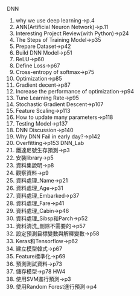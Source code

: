 DNN
1. why we use deep learning->p.4
2. ANN(Artificial Neuron Network)->p.11
3. Interesting Project Review(with Python)->p24
4. The Steps of Training Model->p35
5. Prepare Dataset->p42
6. Build DNN Model->p51
7. ReLU->p60
8. Define Loss->p67
9. Cross-entropy of softmax->p75
10. Optimization->p85
11. Gradient decent->p87
12. Increase the performance of optimization->p94
13. Tune Learning Rate->p95
14. Stochastic Gradient Descent->p107
15. Feature Scaling->p113
16. How to update many parameters->p118
17. Testing Model->p137
18. DNN Discussion->p140
19. Why DNN Fail in early day?->p142
20. Overfitting->p153
DNN_Lab
1. 鐵達尼號生存預測->p3
2. 安裝library->p5
3. 資料集說明->p8
4. 觀察資料->p9
5. 資料處理_Name->p21
6. 資料處理_Age->p31
7. 資料處理_Embarked->p37
8. 資料處理_Fare->p41
9. 資料處理_Cabin->p46
10. 資料處理_Sibsp和Parch->p52
11. 資料清洗_刪除不需要的->p57
12. 設定預測目標變數與解釋變數->p58
13. Keras和Tensorflow->p62
14. 建立模型韓式->p67
15. Feature標準化->p69
16. 預測測試資料->p73
17. 儲存模型->p78
HW4
1. 使用SVM進行預測->p3
2. 使用Random Forest進行預測->p4